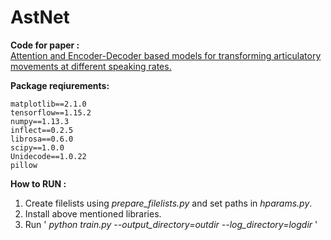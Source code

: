 # AstNet

**Code for paper :**  
    [Attention and Encoder-Decoder based models for transforming articulatory movements at different speaking rates.](https://arxiv.org/abs/2006.03107)


**Package reqiurements:**
 
    matplotlib==2.1.0
    tensorflow==1.15.2
    numpy==1.13.3
    inflect==0.2.5
    librosa==0.6.0
    scipy==1.0.0
    Unidecode==1.0.22
    pillow



**How to RUN :**

1.  Create filelists using *prepare_filelists.py* and set paths in *hparams.py*.
2.  Install above mentioned libraries.
3.  Run ' *python train.py --output_directory=outdir --log_directory=logdir* '
